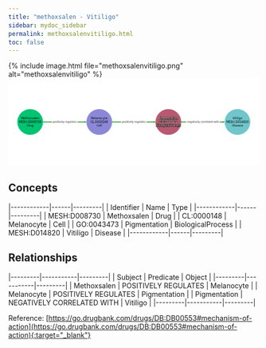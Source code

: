 ```yaml
---
title: "methoxsalen - Vitiligo"
sidebar: mydoc_sidebar
permalink: methoxsalenvitiligo.html
toc: false 
---
```


{% include image.html file="methoxsalenvitiligo.png" alt="methoxsalenvitiligo" %}![Path Visualization](/images/methoxsalenvitiligo.png)

## Concepts

|------------|------|---------|
| Identifier | Name | Type    |
|------------|------|---------|
| MESH:D008730 | Methoxsalen | Drug |
| CL:0000148 | Melanocyte | Cell |
| GO:0043473 | Pigmentation | BiologicalProcess |
| MESH:D014820 | Vitiligo | Disease |
|------------|------|---------|

## Relationships

|---------|-----------|---------|
| Subject | Predicate | Object  |
|---------|-----------|---------|
| Methoxsalen | POSITIVELY REGULATES | Melanocyte |
| Melanocyte | POSITIVELY REGULATES | Pigmentation |
| Pigmentation | NEGATIVELY CORRELATED WITH | Vitiligo |
|---------|-----------|---------|

Reference: [https://go.drugbank.com/drugs/DB:DB00553#mechanism-of-action](https://go.drugbank.com/drugs/DB:DB00553#mechanism-of-action){:target="_blank"}